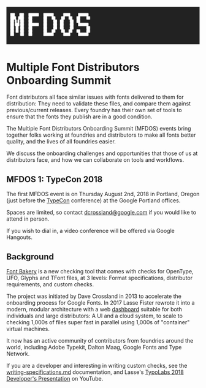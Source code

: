 ![logo.png](logo.png)

# Multiple Font Distributors Onboarding Summit

Font distributors all face similar issues with fonts delivered to them for distribution:
They need to validate these files, and compare them against previous/current releases.
Every foundry has their own set of tools to ensure that the fonts they publish are in a good condition. 

The Multiple Font Distributors Onboarding Summit (MFDOS) events bring together folks working at foundries and distributors to make all fonts better quality, and the lives of all foundries easier.

We discuss the onboarding challenges and opportunities that those of us at distributors face, and how we can collaborate on tools and workflows. 

## MFDOS 1: TypeCon 2018

The first MFDOS event is on Thursday August 2nd, 2018 in Portland, Oregon (just before the [TypeCon](https://www.typecon.org) conference) at the Google Portland offices. 

Spaces are limited, so contact <dcrossland@google.com> if you would like to attend in person. 

If you wish to dial in, a video conference will be offered via Google Hangouts.

## Background

[Font Bakery](https://GitHub.com/GoogleFonts/Fontbakery) is a new checking tool that comes with checks for OpenType, UFO, Glyphs and TFont files, at 3 levels: Format specifications, distributor requirements, and custom checks. 

The project was initiated by Dave Crossland in 2013 to accelerate the onboarding process for Google Fonts. 
In 2017 Lasse Fister rewrote it into a modern, modular architecture with a web [dashboard](https://GitHub.com/GoogleFonts/Fontbakery-Dashboard) suitable for both individuals and large distributors: 
A UI and a cloud system, to scale to checking 1,000s of files super fast in parallel using 1,000s of "container" virtual machines. 

It now has an active community of contributors from foundries around the world, including Adobe Typekit, Dalton Maag, Google Fonts and Type Network.

If you are a developer and interesting in writing custom checks, see the [writing-specifications.md](https://github.com/googlefonts/fontbakery/blob/master/docs/writing-specifications.md) documentation, and Lasse's [TypoLabs 2018 Developer's Presentation](https://www.youtube.com/watch?v=Kqhzg89zKYw) on YouTube.
